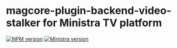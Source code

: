 # magcore-plugin-backend-video-stalker for Ministra TV platform

[![NPM version](https://img.shields.io/npm/v/magcore-plugin-backend-video-stalker.svg?style=flat-square)](https://www.npmjs.com/package/magcore-plugin-backend-video-stalker)
[![Ministra version](https://img.shields.io/badge/Ministra-5.6.0-%23532560.svg?style=flat-square)](https://ministra.com)
